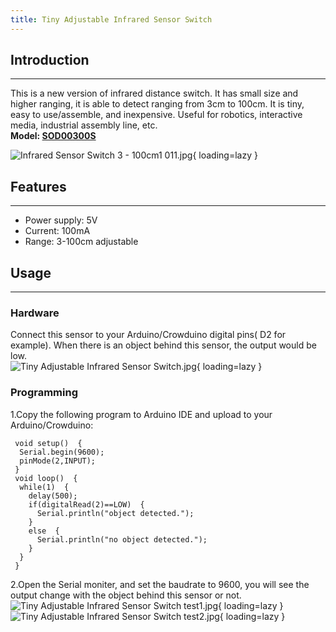 ```yaml
---
title: Tiny Adjustable Infrared Sensor Switch
---
```


## Introduction
------------

This is a new version of infrared distance switch. It has small size and higher ranging, it is able to detect ranging from 3cm to 100cm. It is tiny, easy to use/assemble, and inexpensive. Useful for robotics, interactive media, industrial assembly line, etc.  
**Model: [SOD00300S](http://www.elecrow.com/sensor-c-111/object-dectect-c-111_113/tiny-adjustable-infrared-sensor-switch-3-100cm-p-319.html)**

![Infrared Sensor Switch 3 - 100cm1 011.jpg](https://wiki.elecrow.com/images/thumb/f/f1/Infrared_Sensor_Switch_3_-_100cm1_011.jpg/400px-Infrared_Sensor_Switch_3_-_100cm1_011.jpg){ loading=lazy }

## Features
--------

- Power supply: 5V
- Current: 100mA
- Range: 3-100cm adjustable

## Usage
-----

### **Hardware**

Connect this sensor to your Arduino/Crowduino digital pins( D2 for example). When there is an object behind this sensor, the output would be low.  
![Tiny Adjustable Infrared Sensor Switch.jpg](https://wiki.elecrow.com/images/thumb/f/fa/Tiny_Adjustable_Infrared_Sensor_Switch.jpg/500px-Tiny_Adjustable_Infrared_Sensor_Switch.jpg){ loading=lazy }

### **Programming**

1.Copy the following program to Arduino IDE and upload to your Arduino/Crowduino:

```
 void setup()  {
  Serial.begin(9600);
  pinMode(2,INPUT);
 }
 void loop()  {
  while(1)  {
    delay(500);
    if(digitalRead(2)==LOW)  {
      Serial.println("object detected.");
    }
    else  {
      Serial.println("no object detected.");
    }
  }
 }
```

2.Open the Serial moniter, and set the baudrate to 9600, you will see the output change with the object behind this sensor or not.  
![Tiny Adjustable Infrared Sensor Switch test1.jpg](https://wiki.elecrow.com/images/thumb/f/fb/Tiny_Adjustable_Infrared_Sensor_Switch_test1.jpg/600px-Tiny_Adjustable_Infrared_Sensor_Switch_test1.jpg){ loading=lazy } 
![Tiny Adjustable Infrared Sensor Switch test2.jpg](https://wiki.elecrow.com/images/thumb/9/93/Tiny_Adjustable_Infrared_Sensor_Switch_test2.jpg/600px-Tiny_Adjustable_Infrared_Sensor_Switch_test2.jpg){ loading=lazy }